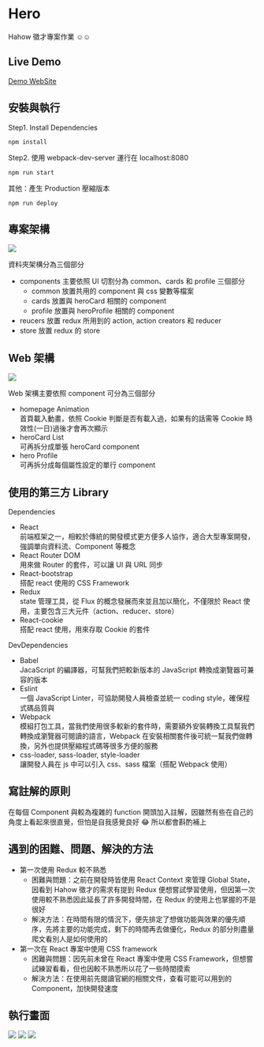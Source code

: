 # Hero

Hahow 徵才專案作業 :relaxed::relaxed:

## Live Demo
[Demo WebSite](https://paradise0917.github.io/hero/public/#/)

## 安裝與執行

Step1. Install Dependencies

```Terminal
npm install
```
Step2. 使用 webpack-dev-server 運行在 localhost:8080
```Terminal
npm run start
```

其他：產生 Production 壓縮版本
```Terminal
npm run deploy
```

## 專案架構

![](https://i.imgur.com/IXWo7MM.png)

資料夾架構分為三個部分 
* components
  主要依照 UI 切割分為 common、cards 和 profile 三個部分
    * common
      放置共用的 component 與 css 變數等檔案
    * cards
      放置與 heroCard 相關的 component
    * profile
      放置與 heroProfile 相關的 component 
* reucers
  放置 redux 所用到的 action, action creators 和 reducer
* store
  放置 redux 的 store

## Web 架構

![](https://i.imgur.com/iSnvOyo.png)

Web 架構主要依照 component 可分為三個部分 
* homepage Animation  
  首頁載入動畫，依照 Cookie 判斷是否有載入過，如果有的話需等 Cookie 時效性(一日)過後才會再次顯示
* heroCard List  
  可再拆分成單張 heroCard component
* hero Profile  
  可再拆分成每個屬性設定的單行 component


## 使用的第三方 Library
Dependencies
* React  
  前端框架之一，相較於傳統的開發模式更方便多人協作，適合大型專案開發，強調單向資料流、Component 等概念
* React Router DOM  
  用來做 Router 的套件，可以讓 UI 與 URL 同步
* React-bootstrap  
  搭配 react 使用的 CSS Framework
* Redux  
  state 管理工具，從 Flux 的概念發展而來並且加以簡化，不僅限於 React 使用，主要包含三大元件（action、reducer、store）
* React-cookie  
  搭配 react 使用，用來存取 Cookie 的套件

DevDependencies
* Babel  
  JacaScript 的編譯器，可幫我們把較新版本的 JavaScript 轉換成瀏覽器可兼容的版本
* Eslint  
  一個 JavaScript Linter，可協助開發人員檢查並統一 coding style，確保程式碼品質與
* Webpack  
  模組打包工具，當我們使用很多較新的套件時，需要額外安裝轉換工具幫我們轉換成瀏覽器可閱讀的語言，Webpack 在安裝相關套件後可統一幫我們做轉換，另外也提供壓縮程式碼等很多方便的服務
* css-loader, sass-loader, style-loader  
  讓開發人員在 js 中可以引入 css、sass 檔案（搭配 Webpack 使用）

## 寫註解的原則
在每個 Component 與較為複雜的 function 開頭加入註解，因雖然有些在自己的角度上看起來很直覺，但怕是自我感覺良好 :joy: 所以都會斟酌補上

## 遇到的困難、問題、解決的方法
* 第一次使用 Redux 較不熟悉
    * 困難與問題：之前在開發時皆使用 React Context 來管理 Global State，因看到 Hahow 徵才的需求有提到 Redux 便想嘗試學習使用，但因第一次使用較不熟悉因此延長了許多開發時間，在 Redux 的使用上也掌握的不是很好
    * 解決方法：在時間有限的情況下，便先排定了想做功能與效果的優先順序，先將主要的功能完成，剩下的時間再去做優化，Redux 的部分則盡量爬文看別人是如何使用的
* 第一次在 React 專案中使用 CSS framework
    * 困難與問題：因先前未曾在 React 專案中使用 CSS Framework，但想嘗試練習看看，但也因較不熟悉所以花了一些時間摸索
    * 解決方法：在使用前先閱讀官網的相關文件，查看可能可以用到的 Component，加快開發速度

## 執行畫面
![](https://i.imgur.com/eCPhlb6.jpg)
![](https://i.imgur.com/6xfHhjT.jpg)
![](https://i.imgur.com/WtrBMRf.png)


